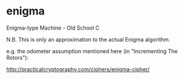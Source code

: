 # enigma
Enigma-type Machine - Old School C

N.B. This is only an approximation to the actual Enigma algorithm.

e.g. the odometer assumption mentioned here (in "Incrementing The Rotors"):

http://practicalcryptography.com/ciphers/enigma-cipher/

